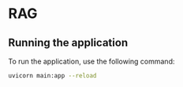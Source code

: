 # RAG

## Running the application

To run the application, use the following command:

```bash
uvicorn main:app --reload
```
